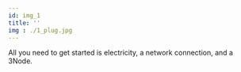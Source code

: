 ```yaml
---
id: img_1
title: ''
img : ./1_plug.jpg
---
```

All you need to get started is electricity, a network connection, and a 3Node.

